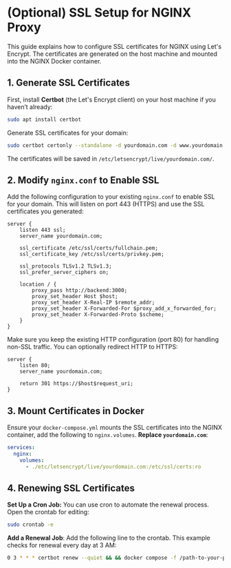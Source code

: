 # (Optional) SSL Setup for NGINX Proxy

This guide explains how to configure SSL certificates for NGINX using Let's Encrypt. The certificates are generated on the host machine and mounted into the NGINX Docker container.

## 1. Generate SSL Certificates

First, install **Certbot** (the Let's Encrypt client) on your host machine if you haven’t already:

```bash
sudo apt install certbot
```

Generate SSL certificates for your domain:

```bash
sudo certbot certonly --standalone -d yourdomain.com -d www.yourdomain.com
```

The certificates will be saved in `/etc/letsencrypt/live/yourdomain.com/`.

## 2. Modify `nginx.conf` to Enable SSL

Add the following configuration to your existing `nginx.conf` to enable SSL for your domain. This will listen on port 443 (HTTPS) and use the SSL certificates you generated:

```nginx
server {
    listen 443 ssl;
    server_name yourdomain.com;

    ssl_certificate /etc/ssl/certs/fullchain.pem;
    ssl_certificate_key /etc/ssl/certs/privkey.pem;

    ssl_protocols TLSv1.2 TLSv1.3;
    ssl_prefer_server_ciphers on;

    location / {
        proxy_pass http://backend:3000;
        proxy_set_header Host $host;
        proxy_set_header X-Real-IP $remote_addr;
        proxy_set_header X-Forwarded-For $proxy_add_x_forwarded_for;
        proxy_set_header X-Forwarded-Proto $scheme;
    }
}
```
Make sure you keep the existing HTTP configuration (port 80) for handling non-SSL traffic. You can optionally redirect HTTP to HTTPS:
```nginx
server {
    listen 80;
    server_name yourdomain.com;

    return 301 https://$host$request_uri;
}
```

## 3. Mount Certificates in Docker

Ensure your `docker-compose.yml` mounts the SSL certificates into the NGINX container, add the following to `nginx.volumes`. **Replace `yourdomain.com`**:

```yaml
services:
  nginx:
    volumes:
      - ./etc/letsencrypt/live/yourdomain.com:/etc/ssl/certs:ro
```

## 4. Renewing SSL Certificates

**Set Up a Cron Job:** You can use cron to automate the renewal process. Open the crontab for editing: 

```bash
sudo crontab -e
```
**Add a Renewal Job**: Add the following line to the crontab. This example checks for renewal every day at 3 AM:
```bash
0 3 * * * certbot renew --quiet && && docker compose -f /path-to-your-project/docker-compose.yml restart nginx
```
